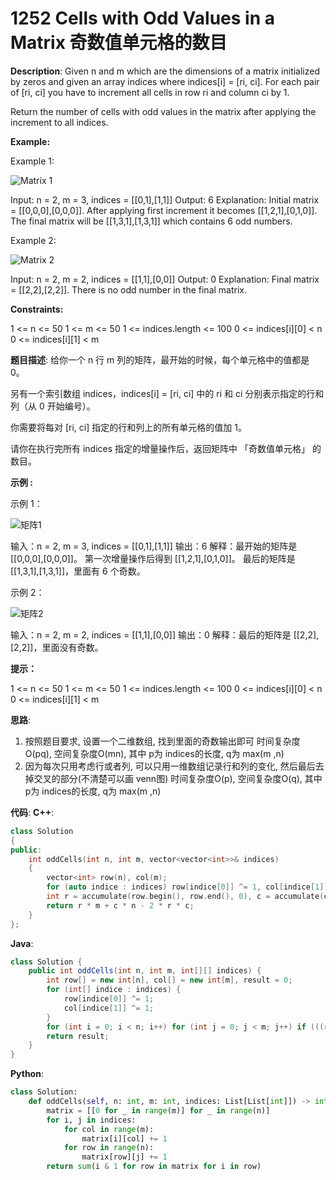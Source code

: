 # 1252 Cells with Odd Values in a Matrix 奇数值单元格的数目

__Description__:
Given n and m which are the dimensions of a matrix initialized by zeros and given an array indices where indices[i] = [ri, ci]. For each pair of [ri, ci] you have to increment all cells in row ri and column ci by 1.

Return the number of cells with odd values in the matrix after applying the increment to all indices.

__Example:__

Example 1:

![Matrix 1](https://assets.leetcode-cn.com/aliyun-lc-upload/uploads/2019/11/06/e1.png)

Input: n = 2, m = 3, indices = [[0,1],[1,1]]
Output: 6
Explanation: Initial matrix = [[0,0,0],[0,0,0]].
After applying first increment it becomes [[1,2,1],[0,1,0]].
The final matrix will be [[1,3,1],[1,3,1]] which contains 6 odd numbers.

Example 2:

![Matrix 2](https://assets.leetcode-cn.com/aliyun-lc-upload/uploads/2019/11/06/e2.png)

Input: n = 2, m = 2, indices = [[1,1],[0,0]]
Output: 0
Explanation: Final matrix = [[2,2],[2,2]]. There is no odd number in the final matrix.

__Constraints:__

1 <= n <= 50
1 <= m <= 50
1 <= indices.length <= 100
0 <= indices[i][0] < n
0 <= indices[i][1] < m

__题目描述__:
给你一个 n 行 m 列的矩阵，最开始的时候，每个单元格中的值都是 0。

另有一个索引数组 indices，indices[i] = [ri, ci] 中的 ri 和 ci 分别表示指定的行和列（从 0 开始编号）。

你需要将每对 [ri, ci] 指定的行和列上的所有单元格的值加 1。

请你在执行完所有 indices 指定的增量操作后，返回矩阵中 「奇数值单元格」 的数目。

__示例 :__

示例 1：

![矩阵1](https://assets.leetcode-cn.com/aliyun-lc-upload/uploads/2019/11/06/e1.png)

输入：n = 2, m = 3, indices = [[0,1],[1,1]]
输出：6
解释：最开始的矩阵是 [[0,0,0],[0,0,0]]。
第一次增量操作后得到 [[1,2,1],[0,1,0]]。
最后的矩阵是 [[1,3,1],[1,3,1]]，里面有 6 个奇数。

示例 2：

![矩阵2](https://assets.leetcode-cn.com/aliyun-lc-upload/uploads/2019/11/06/e2.png)

输入：n = 2, m = 2, indices = [[1,1],[0,0]]
输出：0
解释：最后的矩阵是 [[2,2],[2,2]]，里面没有奇数。

__提示：__

1 <= n <= 50
1 <= m <= 50
1 <= indices.length <= 100
0 <= indices[i][0] < n
0 <= indices[i][1] < m

__思路__:

1. 按照题目要求, 设置一个二维数组, 找到里面的奇数输出即可
时间复杂度O(pq), 空间复杂度O(mn), 其中 p为 indices的长度, q为 max(m ,n)
2. 因为每次只用考虑行或者列, 可以只用一维数组记录行和列的变化, 然后最后去掉交叉的部分(不清楚可以画 venn图)
时间复杂度O(p), 空间复杂度O(q), 其中 p为 indices的长度, q为 max(m ,n)

__代码__:
__C++__:

```C++
class Solution 
{
public:
    int oddCells(int n, int m, vector<vector<int>>& indices) 
    {
        vector<int> row(n), col(m);
        for (auto indice : indices) row[indice[0]] ^= 1, col[indice[1]] ^= 1;
        int r = accumulate(row.begin(), row.end(), 0), c = accumulate(col.begin(), col.end(), 0);
        return r * m + c * n - 2 * r * c;
    }
};
```

__Java__:

```Java
class Solution {
    public int oddCells(int n, int m, int[][] indices) {
        int row[] = new int[n], col[] = new int[m], result = 0;
        for (int[] indice : indices) {
            row[indice[0]] ^= 1; 
            col[indice[1]] ^= 1;
        }
        for (int i = 0; i < n; i++) for (int j = 0; j < m; j++) if (((row[i] + col[j]) & 1) == 1) ++result;
        return result;
    }
}
```

__Python__:

```Python
class Solution:
    def oddCells(self, n: int, m: int, indices: List[List[int]]) -> int:
        matrix = [[0 for _ in range(m)] for _ in range(n)]
        for i, j in indices:
            for col in range(m):
                matrix[i][col] += 1
            for row in range(n):
                matrix[row][j] += 1
        return sum(i & 1 for row in matrix for i in row)
```

